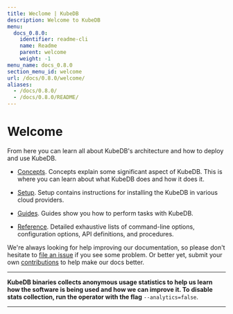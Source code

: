 ```yaml
---
title: Weclome | KubeDB
description: Welcome to KubeDB
menu:
  docs_0.8.0:
    identifier: readme-cli
    name: Readme
    parent: welcome
    weight: -1
menu_name: docs_0.8.0
section_menu_id: welcome
url: /docs/0.8.0/welcome/
aliases:
  - /docs/0.8.0/
  - /docs/0.8.0/README/
---
```


# Welcome

From here you can learn all about KubeDB's architecture and how to deploy and use KubeDB.

- [Concepts](/docs/0.8.0/concepts/). Concepts explain some significant aspect of KubeDB. This is where you can learn about what KubeDB does and how it does it.

- [Setup](/docs/0.8.0/setup/). Setup contains instructions for installing the KubeDB in various cloud providers.

- [Guides](/docs/0.8.0/guides/). Guides show you how to perform tasks with KubeDB.

- [Reference](/docs/0.8.0/reference/). Detailed exhaustive lists of command-line options, configuration options, API definitions, and procedures.

We're always looking for help improving our documentation, so please don't hesitate to [file an issue](https://github.com/kubedb/project/issues/new) if you see some problem. Or better yet, submit your own [contributions](/docs/0.8.0/CONTRIBUTING) to help make our docs better.

---

**KubeDB binaries collects anonymous usage statistics to help us learn how the software is being used and how we can improve it. To disable stats collection, run the operator with the flag** `--analytics=false`.

---
